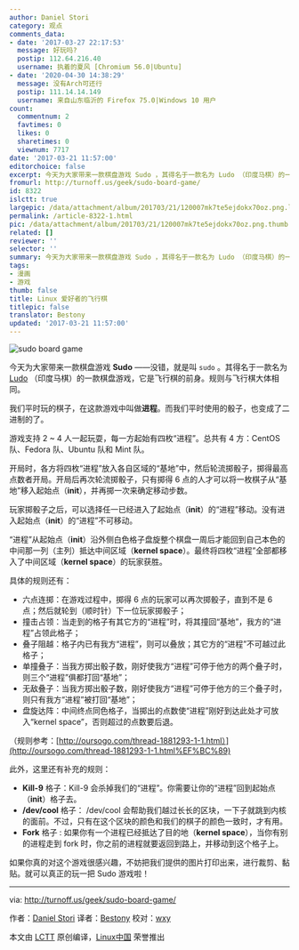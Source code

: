 ```yaml
---
author: Daniel Stori
category: 观点
comments_data:
- date: '2017-03-27 22:17:53'
  message: 好玩吗?
  postip: 112.64.216.40
  username: 执着的夏风 [Chromium 56.0|Ubuntu]
- date: '2020-04-30 14:38:29'
  message: 没有Arch可还行
  postip: 111.14.14.149
  username: 来自山东临沂的 Firefox 75.0|Windows 10 用户
count:
  commentnum: 2
  favtimes: 0
  likes: 0
  sharetimes: 0
  viewnum: 7717
date: '2017-03-21 11:57:00'
editorchoice: false
excerpt: 今天为大家带来一款棋盘游戏 Sudo ，其得名于一款名为 Ludo （印度马棋）的一款棋盘游戏，它是飞行棋的前身。规则与飞行棋大体相同。我们平时玩的棋子，在这款游戏中叫做进程。而我们平时使用的骰子，也变成了二进制的了。
fromurl: http://turnoff.us/geek/sudo-board-game/
id: 8322
islctt: true
largepic: /data/attachment/album/201703/21/120007mk7te5ejdokx70oz.png.large.jpg
permalink: /article-8322-1.html
pic: /data/attachment/album/201703/21/120007mk7te5ejdokx70oz.png.thumb.jpg
related: []
reviewer: ''
selector: ''
summary: 今天为大家带来一款棋盘游戏 Sudo ，其得名于一款名为 Ludo （印度马棋）的一款棋盘游戏，它是飞行棋的前身。规则与飞行棋大体相同。我们平时玩的棋子，在这款游戏中叫做进程。而我们平时使用的骰子，也变成了二进制的了。
tags:
- 漫画
- 游戏
thumb: false
title: Linux 爱好者的飞行棋
titlepic: false
translator: Bestony
updated: '2017-03-21 11:57:00'
---
```


![sudo board game](/data/attachment/album/201703/21/120007mk7te5ejdokx70oz.png)


今天为大家带来一款棋盘游戏 **Sudo** ——没错，就是叫 `sudo` 。其得名于一款名为 [Ludo](https://en.wikipedia.org/wiki/Ludo_(board_game)) （印度马棋）的一款棋盘游戏，它是飞行棋的前身。规则与飞行棋大体相同。


我们平时玩的棋子，在这款游戏中叫做**进程**。而我们平时使用的骰子，也变成了二进制的了。


游戏支持 2 ~ 4 人一起玩耍，每一方起始有四枚“进程”。总共有 4 方：CentOS 队、Fedora 队、Ubuntu 队和 Mint 队。


开局时，各方将四枚“进程”放入各自区域的“基地”中，然后轮流掷骰子，掷得最高点数者开局。开局后再次轮流掷骰子，只有掷得 6 点的人才可以将一枚棋子从“基地”移入起始点（**init**），并再掷一次来确定移动步数。


玩家掷骰子之后，可以选择任一已经进入了起始点（**init**）的“进程”移动。没有进入起始点（**init**）的“进程”不可移动。


“进程”从起始点（**init**）沿外侧白色格子盘旋整个棋盘一周后才能回到自己本色的中间那一列（主列）抵达中间区域（**kernel space**）。最终将四枚“进程”全部都移入了中间区域（**kernel space**）的玩家获胜。


具体的规则还有：


* 六点连掷：在游戏过程中，掷得 6 点的玩家可以再次掷骰子，直到不是 6 点；然后就轮到（顺时针）下一位玩家掷骰子；
* 撞击占领：当走到的格子有其它方的“进程”时，将其撞回“基地”，我方的“进程”占领此格子；
* 叠子阻越：格子内已有我方“进程”，则可以叠放；其它方的“进程”不可越过此格子；
* 单撞叠子：当我方掷出骰子数，刚好使我方“进程”可停于他方的两个叠子时，则三个“进程”俱都打回“基地”；
* 无敌叠子：当我方掷出骰子数，刚好使我方“进程”可停于他方的三个叠子时，则只有我方“进程”被打回“基地”；
* 盘旋达阵：中间终点同色格子，当掷出的点数使“进程”刚好到达此处才可放入“kernel space”，否则超过的点数要后退。


（规则参考：[http://oursogo.com/thread-1881293-1-1.html）](http://oursogo.com/thread-1881293-1-1.html%EF%BC%89)


此外，这里还有补充的规则：


* **Kill-9** 格子：Kill-9 会杀掉我们的“进程”。你需要让你的“进程”回到起始点（**init**）格子去。
* **/dev/cool** 格子： /dev/cool 会帮助我们越过长长的区块，一下子就跳到内核的面前。不过，只有在这个区块的颜色和我们的棋子的颜色一致时，才有用。
* **Fork** 格子 : 如果你有一个进程已经抵达了目的地（**kernel space**），当你有别的进程走到 fork 时，你之前的进程就要返回到路上，并移动到这个格子上。


如果你真的对这个游戏很感兴趣，不妨把我们提供的图片打印出来，进行裁剪、黏贴。就可以真正的玩一把 Sudo 游戏啦！




---


via: <http://turnoff.us/geek/sudo-board-game/>


作者：[Daniel Stori](http://turnoff.us/about/) 译者：[Bestony](https://github.com/Bestony) 校对：[wxy](https://github.com/wxy)


本文由 [LCTT](https://github.com/LCTT/TranslateProject) 原创编译，[Linux中国](https://linux.cn/) 荣誉推出
